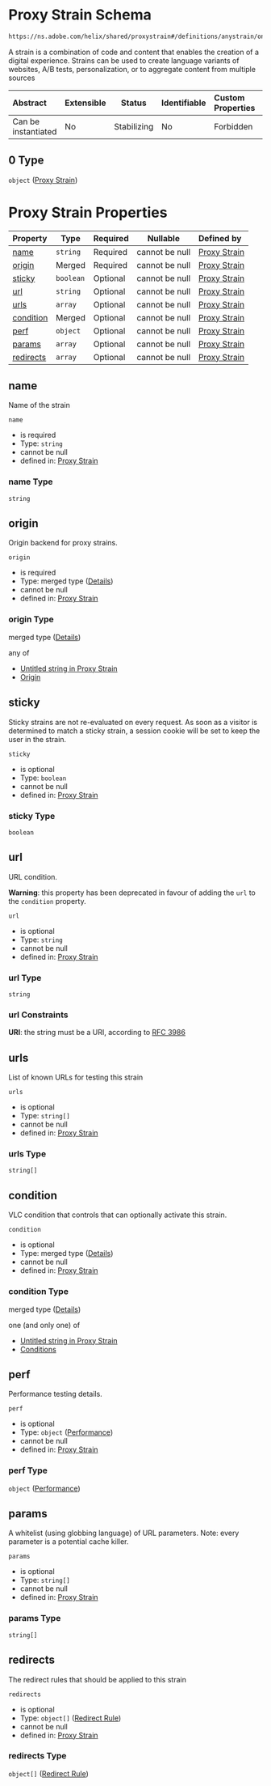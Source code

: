 # Proxy Strain Schema

```txt
https://ns.adobe.com/helix/shared/proxystrain#/definitions/anystrain/oneOf/0
```

A strain is a combination of code and content that enables the creation of a digital experience. Strains can be used to create language variants of websites, A/B tests, personalization, or to aggregate content from multiple sources


| Abstract            | Extensible | Status      | Identifiable | Custom Properties | Additional Properties | Access Restrictions | Defined In                                                          |
| :------------------ | ---------- | ----------- | ------------ | :---------------- | --------------------- | ------------------- | ------------------------------------------------------------------- |
| Can be instantiated | No         | Stabilizing | No           | Forbidden         | Forbidden             | none                | [strains.schema.json\*](strains.schema.json "open original schema") |

## 0 Type

`object` ([Proxy Strain](strains-definitions-anystrain-oneof-proxy-strain.md))

# Proxy Strain Properties

| Property                | Type      | Required | Nullable       | Defined by                                                                                                                     |
| :---------------------- | --------- | -------- | -------------- | :----------------------------------------------------------------------------------------------------------------------------- |
| [name](#name)           | `string`  | Required | cannot be null | [Proxy Strain](proxystrain-properties-name.md "https&#x3A;//ns.adobe.com/helix/shared/proxystrain#/properties/name")           |
| [origin](#origin)       | Merged    | Required | cannot be null | [Proxy Strain](proxystrain-properties-origin.md "https&#x3A;//ns.adobe.com/helix/shared/proxystrain#/properties/origin")       |
| [sticky](#sticky)       | `boolean` | Optional | cannot be null | [Proxy Strain](proxystrain-properties-sticky.md "https&#x3A;//ns.adobe.com/helix/shared/proxystrain#/properties/sticky")       |
| [url](#url)             | `string`  | Optional | cannot be null | [Proxy Strain](proxystrain-properties-url.md "https&#x3A;//ns.adobe.com/helix/shared/proxystrain#/properties/url")             |
| [urls](#urls)           | `array`   | Optional | cannot be null | [Proxy Strain](proxystrain-properties-urls.md "https&#x3A;//ns.adobe.com/helix/shared/proxystrain#/properties/urls")           |
| [condition](#condition) | Merged    | Optional | cannot be null | [Proxy Strain](proxystrain-properties-condition.md "https&#x3A;//ns.adobe.com/helix/shared/proxystrain#/properties/condition") |
| [perf](#perf)           | `object`  | Optional | cannot be null | [Proxy Strain](proxystrain-properties-performance.md "https&#x3A;//ns.adobe.com/helix/shared/performance#/properties/perf")    |
| [params](#params)       | `array`   | Optional | cannot be null | [Proxy Strain](proxystrain-properties-params.md "https&#x3A;//ns.adobe.com/helix/shared/proxystrain#/properties/params")       |
| [redirects](#redirects) | `array`   | Optional | cannot be null | [Proxy Strain](proxystrain-properties-redirects.md "https&#x3A;//ns.adobe.com/helix/shared/proxystrain#/properties/redirects") |

## name

Name of the strain


`name`

-   is required
-   Type: `string`
-   cannot be null
-   defined in: [Proxy Strain](proxystrain-properties-name.md "https&#x3A;//ns.adobe.com/helix/shared/proxystrain#/properties/name")

### name Type

`string`

## origin

Origin backend for proxy strains.


`origin`

-   is required
-   Type: merged type ([Details](proxystrain-properties-origin.md))
-   cannot be null
-   defined in: [Proxy Strain](proxystrain-properties-origin.md "https&#x3A;//ns.adobe.com/helix/shared/proxystrain#/properties/origin")

### origin Type

merged type ([Details](proxystrain-properties-origin.md))

any of

-   [Untitled string in Proxy Strain](proxystrain-properties-origin-anyof-0.md "check type definition")
-   [Origin](proxystrain-properties-origin-anyof-origin.md "check type definition")

## sticky

Sticky strains are not re-evaluated on every request. As soon as a visitor is determined to match a sticky strain, a session cookie will be set to keep the user in the strain.


`sticky`

-   is optional
-   Type: `boolean`
-   cannot be null
-   defined in: [Proxy Strain](proxystrain-properties-sticky.md "https&#x3A;//ns.adobe.com/helix/shared/proxystrain#/properties/sticky")

### sticky Type

`boolean`

## url

URL condition.

**Warning**: this property has been deprecated in favour of adding the `url` to the `condition` property.


`url`

-   is optional
-   Type: `string`
-   cannot be null
-   defined in: [Proxy Strain](proxystrain-properties-url.md "https&#x3A;//ns.adobe.com/helix/shared/proxystrain#/properties/url")

### url Type

`string`

### url Constraints

**URI**: the string must be a URI, according to [RFC 3986](https://tools.ietf.org/html/rfc4291 "check the specification")

## urls

List of known URLs for testing this strain


`urls`

-   is optional
-   Type: `string[]`
-   cannot be null
-   defined in: [Proxy Strain](proxystrain-properties-urls.md "https&#x3A;//ns.adobe.com/helix/shared/proxystrain#/properties/urls")

### urls Type

`string[]`

## condition

VLC condition that controls that can optionally activate this strain.


`condition`

-   is optional
-   Type: merged type ([Details](proxystrain-properties-condition.md))
-   cannot be null
-   defined in: [Proxy Strain](proxystrain-properties-condition.md "https&#x3A;//ns.adobe.com/helix/shared/proxystrain#/properties/condition")

### condition Type

merged type ([Details](proxystrain-properties-condition.md))

one (and only one) of

-   [Untitled string in Proxy Strain](proxystrain-properties-condition-oneof-0.md "check type definition")
-   [Conditions](conditions-properties-conditions.md "check type definition")

## perf

Performance testing details.


`perf`

-   is optional
-   Type: `object` ([Performance](proxystrain-properties-performance.md))
-   cannot be null
-   defined in: [Proxy Strain](proxystrain-properties-performance.md "https&#x3A;//ns.adobe.com/helix/shared/performance#/properties/perf")

### perf Type

`object` ([Performance](proxystrain-properties-performance.md))

## params

A whitelist (using globbing language) of URL parameters. Note: every parameter is a potential cache killer.


`params`

-   is optional
-   Type: `string[]`
-   cannot be null
-   defined in: [Proxy Strain](proxystrain-properties-params.md "https&#x3A;//ns.adobe.com/helix/shared/proxystrain#/properties/params")

### params Type

`string[]`

## redirects

The redirect rules that should be applied to this strain


`redirects`

-   is optional
-   Type: `object[]` ([Redirect Rule](proxystrain-properties-redirects-redirect-rule.md))
-   cannot be null
-   defined in: [Proxy Strain](proxystrain-properties-redirects.md "https&#x3A;//ns.adobe.com/helix/shared/proxystrain#/properties/redirects")

### redirects Type

`object[]` ([Redirect Rule](proxystrain-properties-redirects-redirect-rule.md))
